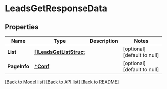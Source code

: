# LeadsGetResponseData

## Properties
Name | Type | Description | Notes
------------ | ------------- | ------------- | -------------
**List** | [**[]LeadsGetListStruct**](LeadsGetListStruct.md) |  | [optional] [default to null]
**PageInfo** | [***Conf**](conf.md) |  | [optional] [default to null]

[[Back to Model list]](../README.md#documentation-for-models) [[Back to API list]](../README.md#documentation-for-api-endpoints) [[Back to README]](../README.md)


